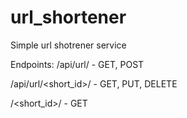 # url_shortener
Simple url shotrener service

Endpoints: 
/api/url/ - GET, POST

/api/url/<short_id>/ - GET, PUT, DELETE 

/<short_id>/ - GET
